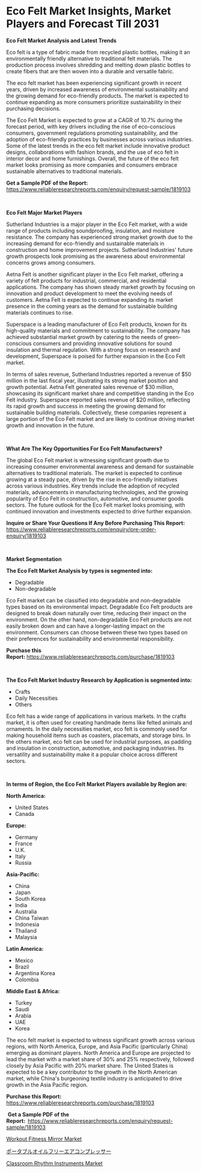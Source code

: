 <p><h1>Eco Felt Market Insights, Market Players and Forecast Till 2031</h1></p><p><strong>Eco Felt Market Analysis and Latest Trends</strong></p>
<p><p>Eco felt is a type of fabric made from recycled plastic bottles, making it an environmentally friendly alternative to traditional felt materials. The production process involves shredding and melting down plastic bottles to create fibers that are then woven into a durable and versatile fabric.</p><p>The eco felt market has been experiencing significant growth in recent years, driven by increased awareness of environmental sustainability and the growing demand for eco-friendly products. The market is expected to continue expanding as more consumers prioritize sustainability in their purchasing decisions.</p><p>The Eco Felt Market is expected to grow at a CAGR of 10.7% during the forecast period, with key drivers including the rise of eco-conscious consumers, government regulations promoting sustainability, and the adoption of eco-friendly practices by businesses across various industries. Some of the latest trends in the eco felt market include innovative product designs, collaborations with fashion brands, and the use of eco felt in interior decor and home furnishings. Overall, the future of the eco felt market looks promising as more companies and consumers embrace sustainable alternatives to traditional materials.</p></p>
<p><strong>Get a Sample PDF of the Report:&nbsp;</strong> <a href="https://www.reliableresearchreports.com/enquiry/request-sample/1819103">https://www.reliableresearchreports.com/enquiry/request-sample/1819103</a></p>
<p>&nbsp;</p>
<p><strong>Eco Felt Major Market Players</strong></p>
<p><p>Sutherland Industries is a major player in the Eco Felt market, with a wide range of products including soundproofing, insulation, and moisture resistance. The company has experienced strong market growth due to the increasing demand for eco-friendly and sustainable materials in construction and home improvement projects. Sutherland Industries' future growth prospects look promising as the awareness about environmental concerns grows among consumers.</p><p>Aetna Felt is another significant player in the Eco Felt market, offering a variety of felt products for industrial, commercial, and residential applications. The company has shown steady market growth by focusing on innovation and product development to meet the evolving needs of customers. Aetna Felt is expected to continue expanding its market presence in the coming years as the demand for sustainable building materials continues to rise.</p><p>Superspace is a leading manufacturer of Eco Felt products, known for its high-quality materials and commitment to sustainability. The company has achieved substantial market growth by catering to the needs of green-conscious consumers and providing innovative solutions for sound insulation and thermal regulation. With a strong focus on research and development, Superspace is poised for further expansion in the Eco Felt market.</p><p>In terms of sales revenue, Sutherland Industries reported a revenue of $50 million in the last fiscal year, illustrating its strong market position and growth potential. Aetna Felt generated sales revenue of $30 million, showcasing its significant market share and competitive standing in the Eco Felt industry. Superspace reported sales revenue of $20 million, reflecting its rapid growth and success in meeting the growing demand for sustainable building materials. Collectively, these companies represent a large portion of the Eco Felt market and are likely to continue driving market growth and innovation in the future.</p></p>
<p>&nbsp;</p>
<p><strong>What Are The Key Opportunities For Eco Felt Manufacturers?</strong></p>
<p><p>The global Eco Felt market is witnessing significant growth due to increasing consumer environmental awareness and demand for sustainable alternatives to traditional materials. The market is expected to continue growing at a steady pace, driven by the rise in eco-friendly initiatives across various industries. Key trends include the adoption of recycled materials, advancements in manufacturing technologies, and the growing popularity of Eco Felt in construction, automotive, and consumer goods sectors. The future outlook for the Eco Felt market looks promising, with continued innovation and investments expected to drive further expansion.</p></p>
<p><strong>Inquire or Share Your Questions If Any Before Purchasing This Report:</strong> <a href="https://www.reliableresearchreports.com/enquiry/pre-order-enquiry/1819103">https://www.reliableresearchreports.com/enquiry/pre-order-enquiry/1819103</a></p>
<p>&nbsp;</p>
<p><strong>Market Segmentation</strong></p>
<p><strong>The Eco Felt Market Analysis by types is segmented into:</strong></p>
<p><ul><li>Degradable</li><li>Non-degradable</li></ul></p>
<p><p>Eco Felt market can be classified into degradable and non-degradable types based on its environmental impact. Degradable Eco Felt products are designed to break down naturally over time, reducing their impact on the environment. On the other hand, non-degradable Eco Felt products are not easily broken down and can have a longer-lasting impact on the environment. Consumers can choose between these two types based on their preferences for sustainability and environmental responsibility.</p></p>
<p><strong>Purchase this Report:&nbsp;</strong><a href="https://www.reliableresearchreports.com/purchase/1819103">https://www.reliableresearchreports.com/purchase/1819103</a></p>
<p>&nbsp;</p>
<p><strong>The Eco Felt Market Industry Research by Application is segmented into:</strong></p>
<p><ul><li>Crafts</li><li>Daily Necessities</li><li>Others</li></ul></p>
<p><p>Eco felt has a wide range of applications in various markets. In the crafts market, it is often used for creating handmade items like felted animals and ornaments. In the daily necessities market, eco felt is commonly used for making household items such as coasters, placemats, and storage bins. In the others market, eco felt can be used for industrial purposes, as padding and insulation in construction, automotive, and packaging industries. Its versatility and sustainability make it a popular choice across different sectors.</p></p>
<p>&nbsp;</p>
<p><strong>In terms of Region, the Eco Felt Market Players available by Region are:</strong></p>
<p>
    <p> <strong> North America: </strong>
        <ul>
            <li>United States</li>
            <li>Canada</li>
        </ul>
        </p> 
    <p> <strong> Europe: </strong>
        <ul>
            <li>Germany</li>
            <li>France</li>
            <li>U.K.</li>
            <li>Italy</li>
            <li>Russia</li>
        </ul>
        </p> 
    <p> <strong> Asia-Pacific: </strong>
        <ul>
            <li>China</li>
            <li>Japan</li>
            <li>South Korea</li>
            <li>India</li>
            <li>Australia</li>
            <li>China Taiwan</li>
            <li>Indonesia</li>
            <li>Thailand</li>
            <li>Malaysia</li>
        </ul>
        </p> 
    <p> <strong> Latin America: </strong>
        <ul>
            <li>Mexico</li>
            <li>Brazil</li>
            <li>Argentina Korea</li>
            <li>Colombia</li>
        </ul>
        </p> 
    <p> <strong> Middle East & Africa: </strong>
        <ul>
            <li>Turkey</li>
            <li>Saudi</li>
            <li>Arabia</li>
            <li>UAE</li>
            <li>Korea</li>
        </ul>
    </p>
    </p>
<p><p>The eco felt market is expected to witness significant growth across various regions, with North America, Europe, and Asia Pacific (particularly China) emerging as dominant players. North America and Europe are projected to lead the market with a market share of 30% and 25% respectively, followed closely by Asia Pacific with 20% market share. The United States is expected to be a key contributor to the growth in the North American market, while China's burgeoning textile industry is anticipated to drive growth in the Asia Pacific region.</p></p>
<p><strong>Purchase this Report: </strong><a href="https://www.reliableresearchreports.com/purchase/1819103">https://www.reliableresearchreports.com/purchase/1819103</a></p>
<p>&nbsp;<strong>Get a Sample PDF of the Report:&nbsp;&nbsp;</strong><a href="https://www.reliableresearchreports.com/enquiry/request-sample/1819103">https://www.reliableresearchreports.com/enquiry/request-sample/1819103</a></p>
<p><strong></strong></p>
<p><p><a href="https://github.com/johnbach50/Market-Research-Report-List-2/blob/main/workout-fitness-mirror-market.md">Workout Fitness Mirror Market</a></p><p><a href="https://github.com/joaejkdzgyljvo6/Market-Research-Report-List-1/blob/main/27067663953.md">ポータブルオイルフリーエアコンプレッサー</a></p><p><a href="https://github.com/lylyparadise/Market-Research-Report-List-2/blob/main/classroom-rhythm-instruments-market.md">Classroom Rhythm Instruments Market</a></p></p>